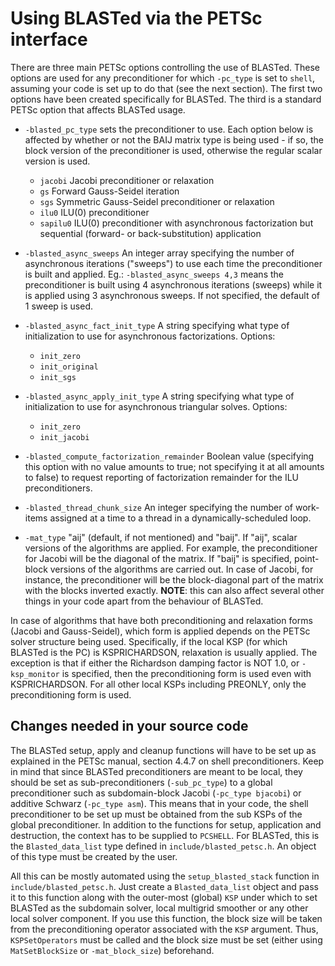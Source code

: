 Using BLASTed via the PETSc interface
=====================================

There are three main PETSc options controlling the use of BLASTed. These options are used for any preconditioner for which `-pc_type` is set to `shell`, assuming your code is set up to do that (see the next section). The first two options have been created specifically for BLASTed. The third is a standard PETSc option that affects BLASTed usage.

* `-blasted_pc_type` sets the preconditioner to use. Each option below is affected by whether or not the BAIJ matrix type is being used - if so, the block version of the preconditioner is used, otherwise the regular scalar version is used.
  - `jacobi` Jacobi preconditioner or relaxation
  - `gs` Forward Gauss-Seidel iteration
  - `sgs` Symmetric Gauss-Seidel preconditioner or relaxation
  - `ilu0` ILU(0) preconditioner
  - `sapilu0` ILU(0) preconditioner with asynchronous factorization but sequential (forward- or back-substitution) application

* `-blasted_async_sweeps` An integer array specifying the number of asynchronous iterations ("sweeps") to use each time the preconditioner is built and applied. Eg.: `-blasted_async_sweeps 4,3` means the preconditioner is built using 4 asynchronous iterations (sweeps) while it is applied using 3 asynchronous sweeps. If not specified, the default of 1 sweep is used.

* `-blasted_async_fact_init_type` A string specifying what type of initialization to use for asynchronous factorizations. Options: 
  - `init_zero`
  - `init_original`
  - `init_sgs`
* `-blasted_async_apply_init_type` A string specifying what type of initialization to use for asynchronous triangular solves. Options: 
  - `init_zero`
  - `init_jacobi`
* `-blasted_compute_factorization_remainder` Boolean value (specifying this option with no value amounts to true; not specifying it at all amounts to false) to request reporting of factorization remainder for the ILU preconditioners.

* `-blasted_thread_chunk_size` An integer specifying the number of work-items assigned at a time to a thread in a dynamically-scheduled loop.

* `-mat_type` "aij" (default, if not mentioned) and "baij". If "aij", scalar versions of the algorithms are applied. For example, the preconditioner for Jacobi will be the diagonal of the matrix. If "baij" is specified, point-block versions of the algorithms are carried out. In case of Jacobi, for instance, the preconditioner will be the block-diagonal part of the matrix with the blocks inverted exactly. **NOTE**: this can also affect several other things in your code apart from the behaviour of BLASTed.

In case of algorithms that have both preconditioning and relaxation forms (Jacobi and Gauss-Seidel), which form is applied depends on the PETSc solver structure being used. Specifically, if the local KSP (for which BLASTed is the PC) is KSPRICHARDSON, relaxation is usually applied. The exception is that if either the Richardson damping factor is NOT 1.0, or `-ksp_monitor` is specified, then the preconditioning form is used even with KSPRICHARDSON. For all other local KSPs including PREONLY, only the preconditioning form is used.

Changes needed in your source code
----------------------------------

The BLASTed setup, apply and cleanup functions will have to be set up as explained in the PETSc manual, section 4.4.7 on shell preconditioners. Keep in mind that since BLASTed preconditioners are meant to be local, they should be set as sub-preconditioners (`-sub_pc_type`) to a global preconditioner such as subdomain-block Jacobi (`-pc_type bjacobi`) or additive Schwarz (`-pc_type asm`). This means that in your code, the shell preconditioner to be set up must be obtained from the sub KSPs of the global preconditioner. In addition to the functions for setup, application and destruction, the context has to be supplied to `PCSHELL`. For BLASTed, this is the `Blasted_data_list` type defined in `include/blasted_petsc.h`. An object of this type must be created by the user.

All this can be mostly automated using the `setup_blasted_stack` function in `include/blasted_petsc.h`. Just create a `Blasted_data_list` object and pass it to this function along with the outer-most (global) `KSP` under which to set BLASTed as the subdomain solver, local multigrid smoother or any other local solver component. If you use this function, the block size will be taken from the preconditioning operator associated with the `KSP` argument. Thus, `KSPSetOperators` must be called and the block size must be set (either using `MatSetBlockSize` or `-mat_block_size`) beforehand.
